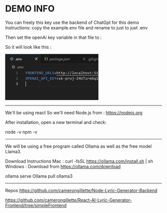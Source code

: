 # DEMO INFO

You can freely this key use the backend of ChatGpt for this demo
Instructions:
copy the example.env file and rename to just to just .env


Then set the openAi key variable in that file to :


So it will look like this :

<img src="example.jpg" width=300px>


-----
We'll be using react
So we'll need  Node.js from : https://nodejs.org

After installation, open a new terminal and check:

node -v
npm -v

------

We will be using a free program called Ollama as well as the free model Llama3.

Download Instructions
Mac : curl -fsSL https://ollama.com/install.sh | sh
Windows : Download from https://ollama.com/download

ollama serve
Ollama pull ollama3

------

Repos
https://github.com/camerongillette/Node-Lyric-Generator-Backend 

https://github.com/camerongillette/React-AI-Lyric-Generator-Frontend/tree/simpleFrontend

